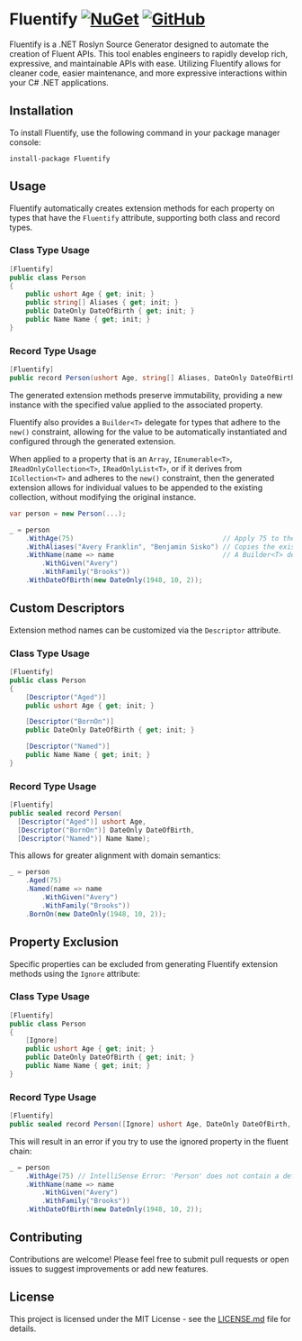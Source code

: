 
# Fluentify [![NuGet](https://img.shields.io/nuget/v/Fluentify?logo=nuget)](https://www.nuget.org/packages/Fluentify/) [![GitHub](https://img.shields.io/github/license/MooVC/Fluentify)](LICENSE.md)

Fluentify is a .NET Roslyn Source Generator designed to automate the creation of Fluent APIs. This tool enables engineers to rapidly develop rich, expressive, and maintainable APIs with ease. Utilizing Fluentify allows for cleaner code, easier maintenance, and more expressive interactions within your C# .NET applications.

## Installation

To install Fluentify, use the following command in your package manager console:

```shell
install-package Fluentify
```

## Usage

Fluentify automatically creates extension methods for each property on types that have the `Fluentify` attribute, supporting both class and record types.

### Class Type Usage

```csharp
[Fluentify]
public class Person
{
    public ushort Age { get; init; }
    public string[] Aliases { get; init; }
    public DateOnly DateOfBirth { get; init; }
    public Name Name { get; init; }
}
```

### Record Type Usage

```csharp
[Fluentify]
public record Person(ushort Age, string[] Aliases, DateOnly DateOfBirth, Name Name);
```

The generated extension methods preserve immutability, providing a new instance with the specified value applied to the associated property.

Fluentify also provides a `Builder<T>` delegate for types that adhere to the ``new()`` constraint, allowing for the value to be automatically instantiated and configured through the generated extension.

When applied to a property that is an ``Array``, ``IEnumerable<T>``, ``IReadOnlyCollection<T>``, ``IReadOnlyList<T>``, or if it derives from ``ICollection<T>`` and adheres to the ``new()`` constraint, then the generated extension allows for individual values to be appended to the existing collection, without modifying the original instance.

```csharp
var person = new Person(...);

_ = person
    .WithAge(75)                                     // Apply 75 to the Age property
    .WithAliases("Avery Franklin", "Benjamin Sisko") // Copies the existing values within the Aliases property to a new array and appends the two new alias values
    .WithName(name => name                           // A Builder<T> delegate, creating a new instance of the Name type and allowing for it's configuration
        .WithGiven("Avery")
        .WithFamily("Brooks"))
    .WithDateOfBirth(new DateOnly(1948, 10, 2));
```

## Custom Descriptors

Extension method names can be customized via the `Descriptor` attribute.

### Class Type Usage

```csharp
[Fluentify]
public class Person
{
    [Descriptor("Aged")]
    public ushort Age { get; init; }

    [Descriptor("BornOn")]
    public DateOnly DateOfBirth { get; init; }

    [Descriptor("Named")]
    public Name Name { get; init; }
}
```

### Record Type Usage

```csharp
[Fluentify]
public sealed record Person(
  [Descriptor("Aged")] ushort Age,
  [Descriptor("BornOn")] DateOnly DateOfBirth,
  [Descriptor("Named")] Name Name);
```

This allows for greater alignment with domain semantics:

```csharp
_ = person
    .Aged(75)
    .Named(name => name
        .WithGiven("Avery")
        .WithFamily("Brooks"))
    .BornOn(new DateOnly(1948, 10, 2));
```

## Property Exclusion

Specific properties can be excluded from generating Fluentify extension methods using the `Ignore` attribute:

### Class Type Usage

```csharp
[Fluentify]
public class Person
{
    [Ignore]
    public ushort Age { get; init; }
    public DateOnly DateOfBirth { get; init; }
    public Name Name { get; init; }
}
```

### Record Type Usage

```csharp
[Fluentify]
public sealed record Person([Ignore] ushort Age, DateOnly DateOfBirth, Name Name);
```

This will result in an error if you try to use the ignored property in the fluent chain:

```csharp
_ = person
    .WithAge(75) // IntelliSense Error: 'Person' does not contain a definition for 'WithAge'
    .WithName(name => name
        .WithGiven("Avery")
        .WithFamily("Brooks"))
    .WithDateOfBirth(new DateOnly(1948, 10, 2));
```

## Contributing

Contributions are welcome! Please feel free to submit pull requests or open issues to suggest improvements or add new features.

## License

This project is licensed under the MIT License - see the [LICENSE.md](LICENSE.md) file for details.